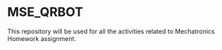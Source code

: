 # MSE_QRBOT
This repository will be used for all the activities related to Mechatronics Homework assignment.
